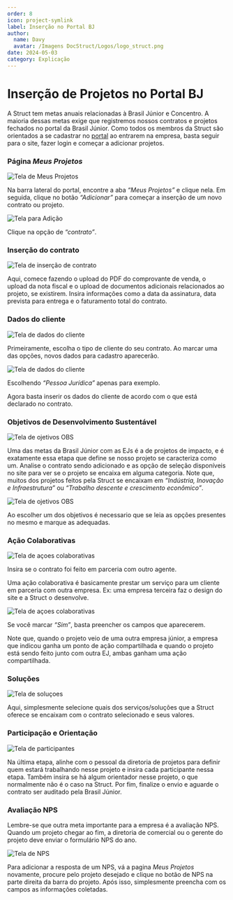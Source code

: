 ```yaml
---
order: 8
icon: project-symlink
label: Inserção no Portal BJ
author:
  name: Davy
  avatar: /Imagens DocStruct/Logos/logo_struct.png
date: 2024-05-03
category: Explicação
---
```


# Inserção de Projetos no Portal BJ

A Struct tem metas anuais relacionadas à Brasil Júnior e Concentro. A maioria dessas metas exige que registremos nossos contratos e projetos fechados no portal da Brasil Júnior. Como todos os membros da Struct são orientados a se cadastrar no [portal](https://brasiljunior.org.br/) ao entrarem na empresa, basta seguir para o site, fazer login e começar a adicionar projetos.

### Página _Meus Projetos_

![Tela de Meus Projetos](/organizacao-interna/assets/comercial/PortalBJ-MeusProjetos.png)

Na barra lateral do portal, encontre a aba _“Meus Projetos”_ e clique nela. Em seguida, clique no botão _“Adicionar”_ para começar a inserção de um novo contrato ou projeto.

![Tela para Adição](/organizacao-interna/assets/comercial/o_que_deseja_adicionar.png)

Clique na opção de _“contrato”_.

### Inserção do contrato

![Tela de inserção de contrato](/organizacao-interna/assets/comercial/contrato.png)

Aqui, comece fazendo o upload do PDF do comprovante de venda, o upload da nota fiscal e o upload de documentos adicionais relacionados ao projeto, se existirem. Insira informações como a data da assinatura, data prevista para entrega e o faturamento total do contrato.

### Dados do cliente

![Tela de dados do cliente](/organizacao-interna/assets/comercial/cliente.png)

Primeiramente, escolha o tipo de cliente do seu contrato. Ao marcar uma das opções, novos dados para cadastro aparecerão.

![Tela de dados do cliente](/organizacao-interna/assets/comercial/continuacao_cliente.png)

Escolhendo _“Pessoa Jurídica”_ apenas para exemplo.

Agora basta inserir os dados do cliente de acordo com o que está declarado no contrato.

### Objetivos de Desenvolvimento Sustentável

![Tela de ojetivos OBS](/organizacao-interna/assets/comercial/objetivosODS.png)

Uma das metas da Brasil Júnior com as EJs é a de projetos de impacto, e é exatamente essa etapa que define se nosso projeto se caracteriza como um.
Analise o contrato sendo adicionado e as opção de seleção disponíveis no site para ver se o projeto se encaixa em alguma categoria. Note que, muitos dos projetos feitos pela Struct se encaixam em _“Indústria, Inovação e Infraestrutura”_ ou _“Trabalho descente e crescimento econômico”_.

![Tela de ojetivos OBS](/organizacao-interna/assets/comercial/continucao_objetivosODS.png)

Ao escolher um dos objetivos é necessario que se leia as opções presentes no mesmo e marque as adequadas.

### Ação Colaborativas

![Tela de açoes colaborativas](/organizacao-interna/assets/comercial/acoes_colaborativas.png)

Insira se o contrato foi feito em parceria com outro agente.

Uma ação colaborativa é basicamente prestar um serviço para um cliente em parceria com outra empresa. Ex: uma empresa terceira faz o design do site e a Struct o desenvolve.

![Tela de açoes colaborativas](/organizacao-interna/assets/comercial/continuacao_acoes_colaborativas.png)

Se você marcar _“Sim”_, basta preencher os campos que aparecerem.

Note que, quando o projeto veio de uma outra empresa júnior, a empresa que indicou ganha um ponto de ação compartilhada e quando o projeto está sendo feito junto com outra EJ, ambas ganham uma ação compartilhada.

### Soluções

![Tela de soluçoes](/organizacao-interna/assets/comercial/solucoes.png)

Aqui, simplesmente selecione quais dos serviços/soluções que a Struct oferece se encaixam com o contrato selecionado e seus valores.

### Participação e Orientação

![Tela de participantes](/organizacao-interna/assets/comercial/participacao.png)

Na última etapa, alinhe com o pessoal da diretoria de projetos para definir quem estará trabalhando nesse projeto e insira cada participante nessa etapa. Também insira se há algum orientador nesse projeto, o que normalmente não é o caso na Struct.
Por fim, finalize o envio e aguarde o contrato ser auditado pela Brasil Júnior.

### Avaliação NPS

Lembre-se que outra meta importante para a empresa é a avaliação NPS. Quando um projeto chegar ao fim, a diretoria de comercial ou o gerente do projeto deve enviar o formulário NPS do ano.

![Tela de NPS](/organizacao-interna/assets/comercial/NPS.jpg)

Para adicionar a resposta de um NPS, vá a pagina _Meus Projetos_ novamente, procure pelo projeto desejado e clique no botão de NPS na parte direita da barra do projeto. Após isso, simplesmente preencha com os campos as informações coletadas.
